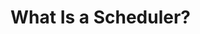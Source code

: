 <!-- .slide: data-background="../img/background/why.jpg" -->
# What Is a Scheduler?


<!-- .slide: data-background="img/kids-soccer.jpeg" -->


<!-- .slide: data-background="../img/products/kubernetes.png" data-background-size="contain" -->


<!-- .slide: data-background="img/coach.jpeg" -->
